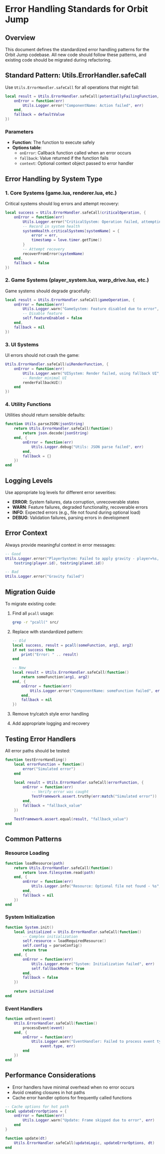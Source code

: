 # Error Handling Standards for Orbit Jump

## Overview

This document defines the standardized error handling patterns for the Orbit Jump codebase. All new code should follow these patterns, and existing code should be migrated during refactoring.

## Standard Pattern: Utils.ErrorHandler.safeCall

Use `Utils.ErrorHandler.safeCall` for all operations that might fail:

```lua
local result = Utils.ErrorHandler.safeCall(potentiallyFailingFunction, {
    onError = function(err)
        Utils.Logger.error("ComponentName: Action failed", err)
    end,
    fallback = defaultValue
})
```

### Parameters

- **Function**: The function to execute safely
- **Options table**:
  - `onError`: Callback function called when an error occurs
  - `fallback`: Value returned if the function fails
  - `context`: Optional context object passed to error handler

## Error Handling by System Type

### 1. Core Systems (game.lua, renderer.lua, etc.)

Critical systems should log errors and attempt recovery:

```lua
local success = Utils.ErrorHandler.safeCall(criticalOperation, {
    onError = function(err)
        Utils.Logger.error("CriticalSystem: Operation failed, attempting recovery", err)
        -- Record in system health
        systemHealth.criticalSystems[systemName] = {
            error = err,
            timestamp = love.timer.getTime()
        }
        -- Attempt recovery
        recoverFromError(systemName)
    end,
    fallback = false
})
```

### 2. Game Systems (player_system.lua, warp_drive.lua, etc.)

Game systems should degrade gracefully:

```lua
local result = Utils.ErrorHandler.safeCall(gameOperation, {
    onError = function(err)
        Utils.Logger.warn("GameSystem: Feature disabled due to error", err)
        -- Disable feature
        self.featureEnabled = false
    end,
    fallback = nil
})
```

### 3. UI Systems

UI errors should not crash the game:

```lua
Utils.ErrorHandler.safeCall(uiRenderFunction, {
    onError = function(err)
        Utils.Logger.warn("UISystem: Render failed, using fallback UI", err)
        -- Render minimal UI
        renderFallbackUI()
    end
})
```

### 4. Utility Functions

Utilities should return sensible defaults:

```lua
function Utils.parseJSON(jsonString)
    return Utils.ErrorHandler.safeCall(function()
        return json.decode(jsonString)
    end, {
        onError = function(err)
            Utils.Logger.debug("Utils: JSON parse failed", err)
        end,
        fallback = {}
    })
end
```

## Logging Levels

Use appropriate log levels for different error severities:

- **ERROR**: System failures, data corruption, unrecoverable states
- **WARN**: Feature failures, degraded functionality, recoverable errors
- **INFO**: Expected errors (e.g., file not found during optional load)
- **DEBUG**: Validation failures, parsing errors in development

## Error Context

Always provide meaningful context in error messages:

```lua
-- Good
Utils.Logger.error("PlayerSystem: Failed to apply gravity - player=%s, planet=%s", 
    tostring(player.id), tostring(planet.id))

-- Bad
Utils.Logger.error("Gravity failed")
```

## Migration Guide

To migrate existing code:

1. Find all `pcall` usage:
   ```bash
   grep -r "pcall(" src/
   ```

2. Replace with standardized pattern:
   ```lua
   -- Old
   local success, result = pcall(someFunction, arg1, arg2)
   if not success then
       print("Error: " .. result)
   end
   
   -- New
   local result = Utils.ErrorHandler.safeCall(function()
       return someFunction(arg1, arg2)
   end, {
       onError = function(err)
           Utils.Logger.error("ComponentName: someFunction failed", err)
       end,
       fallback = nil
   })
   ```

3. Remove try/catch style error handling
4. Add appropriate logging and recovery

## Testing Error Handlers

All error paths should be tested:

```lua
function testErrorHandling()
    local errorFunction = function()
        error("Simulated error")
    end
    
    local result = Utils.ErrorHandler.safeCall(errorFunction, {
        onError = function(err)
            -- Verify error was caught
            TestFramework.assert.truthy(err:match("Simulated error"))
        end,
        fallback = "fallback_value"
    })
    
    TestFramework.assert.equal(result, "fallback_value")
end
```

## Common Patterns

### Resource Loading

```lua
function loadResource(path)
    return Utils.ErrorHandler.safeCall(function()
        return love.filesystem.read(path)
    end, {
        onError = function(err)
            Utils.Logger.info("Resource: Optional file not found - %s", path)
        end,
        fallback = nil
    })
end
```

### System Initialization

```lua
function System.init()
    local initialized = Utils.ErrorHandler.safeCall(function()
        -- Complex initialization
        self.resource = loadRequiredResource()
        self.config = parseConfig()
        return true
    end, {
        onError = function(err)
            Utils.Logger.error("System: Initialization failed", err)
            self.fallbackMode = true
        end,
        fallback = false
    })
    
    return initialized
end
```

### Event Handlers

```lua
function onEvent(event)
    Utils.ErrorHandler.safeCall(function()
        processEvent(event)
    end, {
        onError = function(err)
            Utils.Logger.warn("EventHandler: Failed to process event type=%s", 
                event.type, err)
        end
    })
end
```

## Performance Considerations

- Error handlers have minimal overhead when no error occurs
- Avoid creating closures in hot paths
- Cache error handler options for frequently called functions

```lua
-- Cache options for hot path
local updateErrorOptions = {
    onError = function(err)
        Utils.Logger.warn("Update: Frame skipped due to error", err)
    end
}

function update(dt)
    Utils.ErrorHandler.safeCall(updateLogic, updateErrorOptions, dt)
end
```